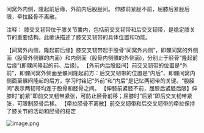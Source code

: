 间窝外内侧，隆起前后缘，外前内后股胫间。
伸膝前紧胫不前，屈膝后紧胫后限，牵拉胫骨不离散。

注释：
膝交叉韧带位于膝关节囊内，包括前交叉韧带和后交叉韧带，是稳定膝关节的重要结构。此歌诀描述了膝交叉韧带的具体位置和功能。

【间窝外内侧，隆起前后缘】膝交叉韧带起于股骨“间窝外内侧”，即髁间窝的外侧面（股骨外侧髁的内面）和内侧面（股骨内侧髁的外侧面)，分别止于胫骨“隆起前后缘”(即髁间隆起的前、后缘)。
【外前内后股胫间】前交叉韧带的位置是“外前”，即髁间窝外侧面至髁间隆起前方：后交叉韧带的位置是“内后”、即髁间窝内侧面至髁间隆起的后方。学习时铭记“外前”和“内后”是记忆两韧带的关键。“股胫间”表示两韧带均连于股骨和胫骨之间。
【伸膝前紧胫不前，屈膝后紧胫后限】伸膝时“前紧”即前交叉韧带紧张，可防止胫骨前移；屈膝时“后紧”即后交叉韧带紧张，可限制胫骨后移。
【牵拉胫骨不离散】前交叉韧带和后交叉韧带的牵拉保持了膝关节的活动和胫骨的稳定


![image.png](https://picgo18719498306.oss-cn-guangzhou.aliyuncs.com/20250807161331811.png)

